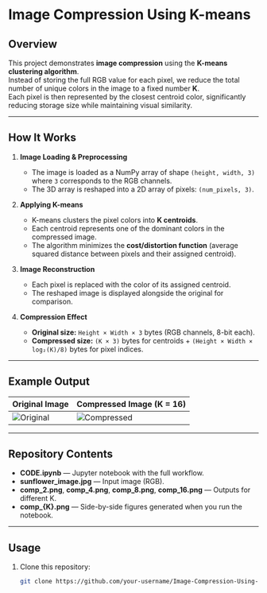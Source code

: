 # Image Compression Using K-means

## Overview
This project demonstrates **image compression** using the **K-means clustering algorithm**.  
Instead of storing the full RGB value for each pixel, we reduce the total number of unique colors in the image to a fixed number **K**.  
Each pixel is then represented by the closest centroid color, significantly reducing storage size while maintaining visual similarity.

---

## How It Works
1. **Image Loading & Preprocessing**
   - The image is loaded as a NumPy array of shape `(height, width, 3)` where `3` corresponds to the RGB channels.
   - The 3D array is reshaped into a 2D array of pixels: `(num_pixels, 3)`.

2. **Applying K-means**
   - K-means clusters the pixel colors into **K centroids**.
   - Each centroid represents one of the dominant colors in the compressed image.
   - The algorithm minimizes the **cost/distortion function** (average squared distance between pixels and their assigned centroid).

3. **Image Reconstruction**
   - Each pixel is replaced with the color of its assigned centroid.
   - The reshaped image is displayed alongside the original for comparison.

4. **Compression Effect**
   - **Original size:** `Height × Width × 3` bytes (RGB channels, 8-bit each).
   - **Compressed size:** `(K × 3)` bytes for centroids + `(Height × Width × log₂(K)/8)` bytes for pixel indices.

---

## Example Output

| Original Image | Compressed Image (K = 16) |
|----------------|---------------------------|
| ![Original](original.png) | ![Compressed](comp_16.png) |

---

## Repository Contents
- **CODE.ipynb** — Jupyter notebook with the full workflow.
- **sunflower_image.jpg** — Input image (RGB).
- **comp_2.png**, **comp_4.png**, **comp_8.png**, **comp_16.png** — Outputs for different K.
- **comp_{K}.png** — Side-by-side figures generated when you run the notebook.

---

## Usage
1. Clone this repository:
   ```bash
   git clone https://github.com/your-username/Image-Compression-Using-K-means.git
